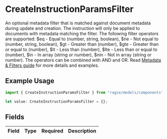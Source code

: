 # CreateInstructionParamsFilter

An optional metadata filter that is matched against document metadata during update and creation. The instruction will only be applied to documents with metadata matching the filter.  The following filter operators are supported: $eq - Equal to (number, string, boolean), $ne - Not equal to (number, string, boolean), $gt - Greater than (number), $gte - Greater than or equal to (number), $lt - Less than (number), $lte - Less than or equal to (number), $in - In array (string or number), $nin - Not in array (string or number). The operators can be combined with AND and OR. Read [Metadata & Filters guide](https://docs.ragie.ai/docs/metadata-filters) for more details and examples.

## Example Usage

```typescript
import { CreateInstructionParamsFilter } from "ragie/models/components";

let value: CreateInstructionParamsFilter = {};
```

## Fields

| Field       | Type        | Required    | Description |
| ----------- | ----------- | ----------- | ----------- |